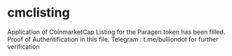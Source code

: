 # cmclisting

Application of CoinmarketCap Listing for the Paragen token has been filled.
Proof of Authentification in this file. 
Telegram : t.me/bulliondot for further verification
